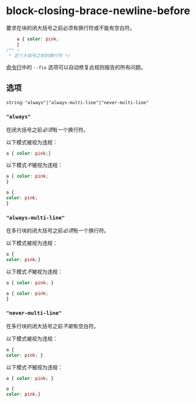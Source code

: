 # block-closing-brace-newline-before

要求在块的闭大括号之前必须有换行符或不能有空白符。

```css
    a { color: pink;
    }
/** ↑
 * 这个大括号之前的换行符 */
```

[命令行](../../../docs/user-guide/cli.md#自动修复错误)中的 `--fix` 选项可以自动修复此规则报告的所有问题。

## 选项

`string`: `"always"|"always-multi-line"|"never-multi-line"`

### `"always"`

在闭大括号之前*必须*有一个换行符。

以下模式被视为违规：

```css
a { color: pink;}
```

以下模式*不*被视为违规：

```css
a { color: pink;
}
```

```css
a {
color: pink;
}
```

### `"always-multi-line"`

在多行块的闭大括号之前*必须*有一个换行符。

以下模式被视为违规：

```css
a {
color: pink;}
```

以下模式*不*被视为违规：

```css
a { color: pink; }
```

```css
a { color: pink;
}
```

### `"never-multi-line"`

在多行块的闭大括号之前*不能*有空白符。

以下模式被视为违规：

```css
a {
color: pink; }
```

以下模式*不*被视为违规：

```css
a { color: pink; }
```

```css
a {
color: pink;}
```
